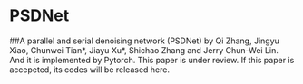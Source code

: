 # PSDNet
##A parallel and serial denoising network (PSDNet) by Qi Zhang, Jingyu Xiao, Chunwei Tian*, Jiayu Xu*, Shichao Zhang and Jerry Chun-Wei Lin. And it is implemented by Pytorch. This paper is under review. If this paper is accepeted, its codes will be released here. 
